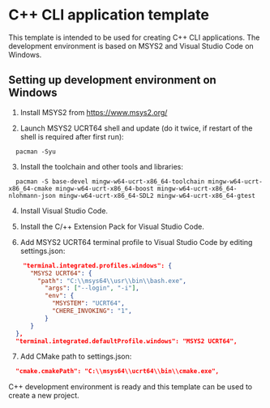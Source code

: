 # C++ CLI application template

This template is intended to be used for creating C++ CLI applications.
The development environment is based on MSYS2 and Visual Studio Code on Windows.

## Setting up development environment on Windows

1. Install MSYS2 from https://www.msys2.org/

2. Launch MSYS2 UCRT64 shell and update (do it twice, if restart of the shell is required after first run):
```shell
  pacman -Syu
```

3. Install the toolchain and other tools and libraries:
```shell
  pacman -S base-devel mingw-w64-ucrt-x86_64-toolchain mingw-w64-ucrt-x86_64-cmake mingw-w64-ucrt-x86_64-boost mingw-w64-ucrt-x86_64-nlohmann-json mingw-w64-ucrt-x86_64-SDL2 mingw-w64-ucrt-x86_64-gtest
```

4. Install Visual Studio Code.

5. Install the C/++ Extension Pack for Visual Studio Code.

6. Add MSYS2 UCRT64 terminal profile to Visual Studio Code by editing settings.json:
```json
    "terminal.integrated.profiles.windows": {
      "MSYS2 UCRT64": {
        "path": "C:\\msys64\\usr\\bin\\bash.exe",
          "args": ["--login", "-i"],
          "env": {
            "MSYSTEM": "UCRT64",
            "CHERE_INVOKING": "1",
          }
      }
  },
  "terminal.integrated.defaultProfile.windows": "MSYS2 UCRT64",
```

7. Add CMake path to settings.json:
```json
  "cmake.cmakePath": "C:\\msys64\\ucrt64\\bin\\cmake.exe",
```

C++ development environment is ready and this template can be used to create a new project.
